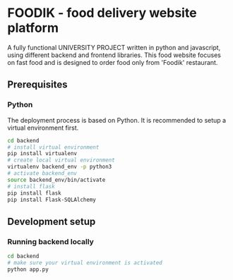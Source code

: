 # FOODIK - food delivery website platform
A fully functional UNIVERSITY PROJECT written in python and javascript, using different backend and frontend libraries. This food website focuses on fast food and is designed to order food only from 'Foodik' restaurant.

## Prerequisites

### Python

The deployment process is based on Python. It is recommended to setup a virtual
environment first.

```bash
cd backend
# install virtual environment
pip install virtualenv
# create local virtual environment
virtualenv backend_env -p python3
# activate backend_env
source backend_env/bin/activate
# install flask
pip install flask
pip install Flask-SQLAlchemy
```

## Development setup

### Running backend locally
```bash
cd backend
# make sure your virtual environment is activated
python app.py
```

